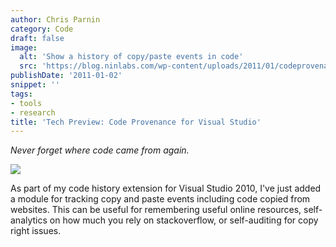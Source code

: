 ```yaml
---
author: Chris Parnin
category: Code
draft: false
image:
  alt: 'Show a history of copy/paste events in code'
  src: 'https://blog.ninlabs.com/wp-content/uploads/2011/01/codeprovenance.png'
publishDate: '2011-01-02'
snippet: ''
tags:
- tools
- research
title: 'Tech Preview: Code Provenance for Visual Studio'
---
```


_Never forget where code came from again._

[![](http://blog.ninlabs.com/wp-content/uploads/2011/01/codeprovenance.png)](http://blog.ninlabs.com/wp-content/uploads/2011/01/codeprovenance.png)

As part of my code history extension for Visual Studio 2010, I've just added a module for tracking copy and paste events including code copied from websites.
This can be useful for remembering useful online resources, self-analytics on how much you rely on stackoverflow, or self-auditing for copy right issues.